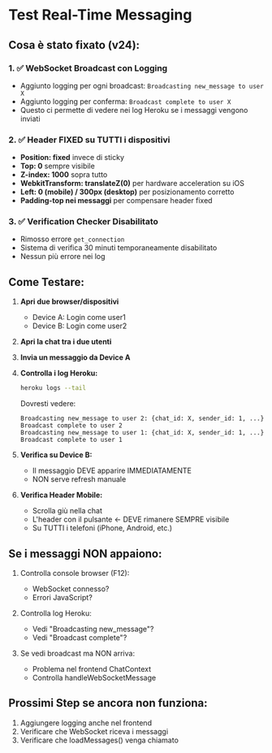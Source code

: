 # Test Real-Time Messaging

## Cosa è stato fixato (v24):

### 1. ✅ WebSocket Broadcast con Logging
- Aggiunto logging per ogni broadcast: `Broadcasting new_message to user X`
- Aggiunto logging per conferma: `Broadcast complete to user X`
- Questo ci permette di vedere nei log Heroku se i messaggi vengono inviati

### 2. ✅ Header FIXED su TUTTI i dispositivi
- **Position: fixed** invece di sticky
- **Top: 0** sempre visibile
- **Z-index: 1000** sopra tutto
- **WebkitTransform: translateZ(0)** per hardware acceleration su iOS
- **Left: 0 (mobile) / 300px (desktop)** per posizionamento corretto
- **Padding-top nei messaggi** per compensare header fixed

### 3. ✅ Verification Checker Disabilitato
- Rimosso errore `get_connection` 
- Sistema di verifica 30 minuti temporaneamente disabilitato
- Nessun più errore nei log

## Come Testare:

1. **Apri due browser/dispositivi**
   - Device A: Login come user1
   - Device B: Login come user2

2. **Apri la chat tra i due utenti**

3. **Invia un messaggio da Device A**

4. **Controlla i log Heroku:**
   ```bash
   heroku logs --tail
   ```
   
   Dovresti vedere:
   ```
   Broadcasting new_message to user 2: {chat_id: X, sender_id: 1, ...}
   Broadcast complete to user 2
   Broadcasting new_message to user 1: {chat_id: X, sender_id: 1, ...}
   Broadcast complete to user 1
   ```

5. **Verifica su Device B:**
   - Il messaggio DEVE apparire IMMEDIATAMENTE
   - NON serve refresh manuale

6. **Verifica Header Mobile:**
   - Scrolla giù nella chat
   - L'header con il pulsante ← DEVE rimanere SEMPRE visibile
   - Su TUTTI i telefoni (iPhone, Android, etc.)

## Se i messaggi NON appaiono:

1. Controlla console browser (F12):
   - WebSocket connesso?
   - Errori JavaScript?

2. Controlla log Heroku:
   - Vedi "Broadcasting new_message"?
   - Vedi "Broadcast complete"?

3. Se vedi broadcast ma NON arriva:
   - Problema nel frontend ChatContext
   - Controlla handleWebSocketMessage

## Prossimi Step se ancora non funziona:

1. Aggiungere logging anche nel frontend
2. Verificare che WebSocket riceva i messaggi
3. Verificare che loadMessages() venga chiamato
